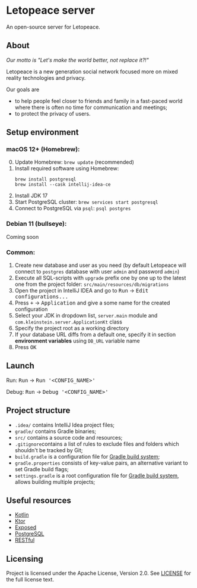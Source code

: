 Letopeace server
=========

An open-source server for Letopeace.

## About

*Our motto is "Let's make the world better, not replace it?!"*

Letopeace is a new generation social network focused more on mixed reality technologies and privacy.

Our goals are
- to help people feel closer to friends and family in a fast-paced world where there is often no time for communication and meetings;
- to protect the privacy of users.

## Setup environment

### macOS 12+ (Homebrew):

0. Update Homebrew: `brew update` (recommended)
1. Install required software using Homebrew:
   ```
   brew install postgresql
   brew install --cask intellij-idea-ce
   ```
2. Install JDK 17
4. Start PostgreSQL cluster: `brew services start postgresql`
5. Connect to PostgreSQL via `psql`: `psql postgres`

### Debian 11 (bullseye):

Coming soon

### Common:

1. Create new database and user as you need (by default Letopeace will connect to `postgres` database with user `admin` and password `admin`)
2. Execute all SQL-scripts with `upgrade` prefix one by one up to the latest one from the project folder: `src/main/resources/db/migrations`
3. Open the project in IntelliJ IDEA and go to <kbd>Run</kbd> &rarr; <kbd>Edit configurations...</kbd>
4. Press <kbd>+</kbd> &rarr; <kbd>Application</kbd> and give a some name for the created configuration
5. Select your JDK in dropdown list, `server.main` module and `com.kleinstein.server.ApplicationKt` class
6. Specify the project root as a working directory
7. If your database URL diffs from a default one, specify it in section **environment variables** using `DB_URL` variable name
8. Press <kbd>OK</kbd>

## Launch

Run: <kbd>Run</kbd> &rarr; <kbd>Run '<CONFIG_NAME>'</kbd>  

Debug: <kbd>Run</kbd> &rarr; <kbd>Debug '<CONFIG_NAME>'</kbd>

## Project structure

- `.idea/` contains IntelliJ Idea project files;
- `gradle/` contains Gradle binaries;
- `src/` contains a source code and resources;
- `.gitignore`contains a list of rules to exclude files and folders which shouldn't be tracked by Git;
- `build.gradle` is a configuration file for [Gradle build system](https://gradle.org);
- `gradle.properties` consists of key-value pairs, an alternative variant to set Gradle build flags;
- `settings.gradle` is a root configuration file for [Gradle build system](https://gradle.org), allows building multiple projects;

## Useful resources

- [Kotlin](https://kotlinlang.org)
- [Ktor](https://ktor.io)
- [Exposed](https://github.com/JetBrains/Exposed)
- [PostgreSQL](https://www.postgresql.org)
- [RESTful](https://medium.com/@mwaysolutions/10-best-practices-for-better-restful-api-cbe81b06f291)

## Licensing
Project is licensed under the Apache License, Version 2.0. See
[LICENSE](https://github.com/Klein-Stein/letopeace-server/blob/master/LICENSE.txt) for the full
license text.
